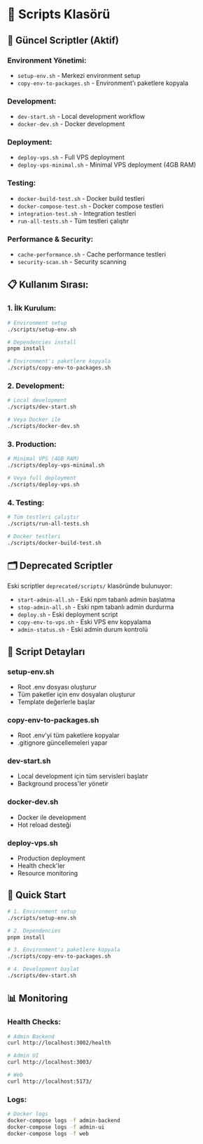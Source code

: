 # 📁 Scripts Klasörü

## **🎯 Güncel Scriptler (Aktif)**

### **Environment Yönetimi:**
- `setup-env.sh` - Merkezi environment setup
- `copy-env-to-packages.sh` - Environment'ı paketlere kopyala

### **Development:**
- `dev-start.sh` - Local development workflow
- `docker-dev.sh` - Docker development

### **Deployment:**
- `deploy-vps.sh` - Full VPS deployment
- `deploy-vps-minimal.sh` - Minimal VPS deployment (4GB RAM)

### **Testing:**
- `docker-build-test.sh` - Docker build testleri
- `docker-compose-test.sh` - Docker compose testleri
- `integration-test.sh` - Integration testleri
- `run-all-tests.sh` - Tüm testleri çalıştır

### **Performance & Security:**
- `cache-performance.sh` - Cache performance testleri
- `security-scan.sh` - Security scanning

## **📋 Kullanım Sırası:**

### **1. İlk Kurulum:**
```bash
# Environment setup
./scripts/setup-env.sh

# Dependencies install
pnpm install

# Environment'ı paketlere kopyala
./scripts/copy-env-to-packages.sh
```

### **2. Development:**
```bash
# Local development
./scripts/dev-start.sh

# Veya Docker ile
./scripts/docker-dev.sh
```

### **3. Production:**
```bash
# Minimal VPS (4GB RAM)
./scripts/deploy-vps-minimal.sh

# Veya full deployment
./scripts/deploy-vps.sh
```

### **4. Testing:**
```bash
# Tüm testleri çalıştır
./scripts/run-all-tests.sh

# Docker testleri
./scripts/docker-build-test.sh
```

## **🗂️ Deprecated Scriptler**

Eski scriptler `deprecated/scripts/` klasöründe bulunuyor:

- `start-admin-all.sh` - Eski npm tabanlı admin başlatma
- `stop-admin-all.sh` - Eski npm tabanlı admin durdurma
- `deploy.sh` - Eski deployment script
- `copy-env-to-vps.sh` - Eski VPS env kopyalama
- `admin-status.sh` - Eski admin durum kontrolü

## **🔧 Script Detayları**

### **setup-env.sh**
- Root .env dosyası oluşturur
- Tüm paketler için env dosyaları oluşturur
- Template değerlerle başlar

### **copy-env-to-packages.sh**
- Root .env'yi tüm paketlere kopyalar
- .gitignore güncellemeleri yapar

### **dev-start.sh**
- Local development için tüm servisleri başlatır
- Background process'ler yönetir

### **docker-dev.sh**
- Docker ile development
- Hot reload desteği

### **deploy-vps.sh**
- Production deployment
- Health check'ler
- Resource monitoring

## **🚀 Quick Start**

```bash
# 1. Environment setup
./scripts/setup-env.sh

# 2. Dependencies
pnpm install

# 3. Environment'ı paketlere kopyala
./scripts/copy-env-to-packages.sh

# 4. Development başlat
./scripts/dev-start.sh
```

## **📊 Monitoring**

### **Health Checks:**
```bash
# Admin Backend
curl http://localhost:3002/health

# Admin UI
curl http://localhost:3003/

# Web
curl http://localhost:5173/
```

### **Logs:**
```bash
# Docker logs
docker-compose logs -f admin-backend
docker-compose logs -f admin-ui
docker-compose logs -f web
``` 